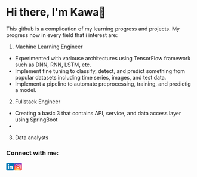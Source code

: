 # Hi there, I'm Kawa👋  

This github is a complication of my learning progress and projects.
My progress now in every field that i interest are:
1. Machine Learning Engineer
  - Experimented with variouse architectures using TensorFlow framework such as DNN, RNN, LSTM, etc.
  - Implement fine tuning to classify, detect, and predict something from popular datasets including time series, images, and test data.
  - Implement a pipeline to automate preprocessing, training, and predictig a model.
2. Fullstack Engineer
  - Creating a basic 3 that contains API, service, and data access layer using SpringBoot
  - 
3. Data analysts


### Connect with me:
<a href="https://www.linkedin.com/in/mahatma-kawa-94a691224/">
  <img align="left" alt="Mahatma Kawa Linkdin" width="21px" src="https://raw.githubusercontent.com/edent/SuperTinyIcons/099dc12b59179d07d534069bc8551718f786d91a/images/svg/linkedin.svg" />
</a>
<a href="https://www.instagram.com/mahatmakawa/">
  <img align="left" alt="Mahatma Kawa Instagram" width="21px" 
src="https://github.com/edent/SuperTinyIcons/blob/master/images/svg/instagram.svg" />
</a>
